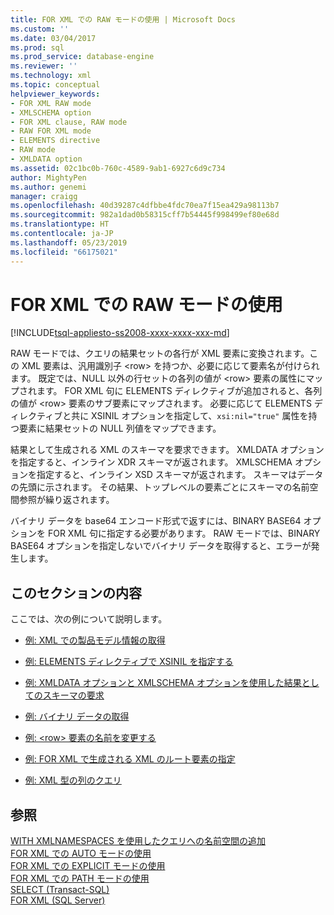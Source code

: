 ```yaml
---
title: FOR XML での RAW モードの使用 | Microsoft Docs
ms.custom: ''
ms.date: 03/04/2017
ms.prod: sql
ms.prod_service: database-engine
ms.reviewer: ''
ms.technology: xml
ms.topic: conceptual
helpviewer_keywords:
- FOR XML RAW mode
- XMLSCHEMA option
- FOR XML clause, RAW mode
- RAW FOR XML mode
- ELEMENTS directive
- RAW mode
- XMLDATA option
ms.assetid: 02c1bc0b-760c-4589-9ab1-6927c6d9c734
author: MightyPen
ms.author: genemi
manager: craigg
ms.openlocfilehash: 40d39287c4dfbbe4fdc70ea7f15ea429a98113b7
ms.sourcegitcommit: 982a1dad0b58315cff7b54445f998499ef80e68d
ms.translationtype: HT
ms.contentlocale: ja-JP
ms.lasthandoff: 05/23/2019
ms.locfileid: "66175021"
---
```

# <a name="use-raw-mode-with-for-xml"></a>FOR XML での RAW モードの使用

[!INCLUDE[tsql-appliesto-ss2008-xxxx-xxxx-xxx-md](../../includes/tsql-appliesto-ss2008-xxxx-xxxx-xxx-md.md)]

RAW モードでは、クエリの結果セットの各行が XML 要素に変換されます。この XML 要素は、汎用識別子 \<row> を持つか、必要に応じて要素名が付けられます。 既定では、NULL 以外の行セットの各列の値が \<row> 要素の属性にマップされます。 FOR XML 句に ELEMENTS ディレクティブが追加されると、各列の値が \<row> 要素のサブ要素にマップされます。 必要に応じて ELEMENTS ディレクティブと共に XSINIL オプションを指定して、`xsi:nil="true"` 属性を持つ要素に結果セットの NULL 列値をマップできます。
  
 結果として生成される XML のスキーマを要求できます。 XMLDATA オプションを指定すると、インライン XDR スキーマが返されます。 XMLSCHEMA オプションを指定すると、インライン XSD スキーマが返されます。 スキーマはデータの先頭に示されます。 その結果、トップレベルの要素ごとにスキーマの名前空間参照が繰り返されます。  
  
 バイナリ データを base64 エンコード形式で返すには、BINARY BASE64 オプションを FOR XML 句に指定する必要があります。 RAW モードでは、BINARY BASE64 オプションを指定しないでバイナリ データを取得すると、エラーが発生します。  
  
## <a name="in-this-section"></a>このセクションの内容  
 ここでは、次の例について説明します。  
  
-   [例: XML での製品モデル情報の取得](../../relational-databases/xml/example-retrieving-product-model-information-as-xml.md)  
  
-   [例: ELEMENTS ディレクティブで XSINIL を指定する](../../relational-databases/xml/example-specifying-xsinil-with-the-elements-directive.md)  
  
-   [例: XMLDATA オプションと XMLSCHEMA オプションを使用した結果としてのスキーマの要求](../../relational-databases/xml/example-requesting-schemas-as-results-with-the-xmldata-and-xmlschema-options.md)  
  
-   [例: バイナリ データの取得](../../relational-databases/xml/example-retrieving-binary-data.md)  
  
-   [例: &#60;row&#62; 要素の名前を変更する](../../relational-databases/xml/example-renaming-the-row-element.md)  
  
-   [例: FOR XML で生成される XML のルート要素の指定](../../relational-databases/xml/example-specifying-a-root-element-for-the-xml-generated-by-for-xml.md)  
  
-   [例: XML 型の列のクエリ](../../relational-databases/xml/example-querying-xmltype-columns.md)  
  
## <a name="see-also"></a>参照  
 [WITH XMLNAMESPACES を使用したクエリへの名前空間の追加](../../relational-databases/xml/add-namespaces-to-queries-with-with-xmlnamespaces.md)   
 [FOR XML での AUTO モードの使用](../../relational-databases/xml/use-auto-mode-with-for-xml.md)   
 [FOR XML での EXPLICIT モードの使用](../../relational-databases/xml/use-explicit-mode-with-for-xml.md)   
 [FOR XML での PATH モードの使用](../../relational-databases/xml/use-path-mode-with-for-xml.md)   
 [SELECT (Transact-SQL)](../../t-sql/queries/select-transact-sql.md)   
 [FOR XML (SQL Server)](../../relational-databases/xml/for-xml-sql-server.md)
  
  
